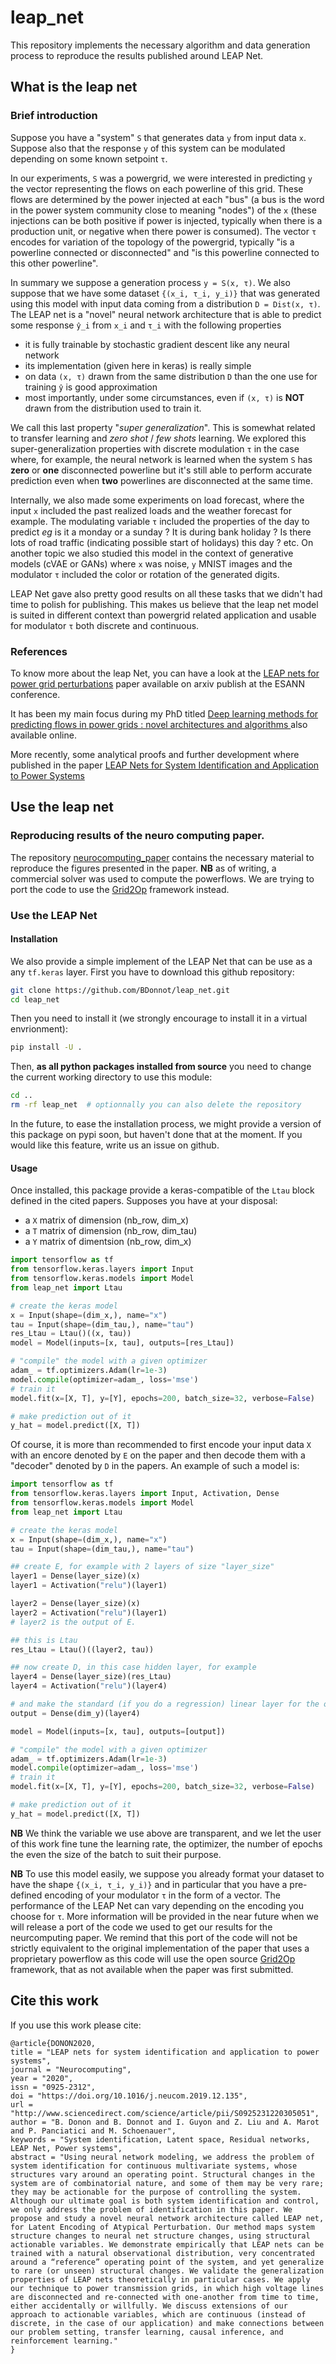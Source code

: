 # leap_net
This repository implements the necessary algorithm and data generation process to reproduce the results published around LEAP Net.

## What is the leap net

### Brief introduction
Suppose you have a "system" `S` that generates data `y` from input data `x`. Suppose also that the response `y` of this
system can be modulated depending on some known setpoint `τ`. 

In our experiments, `S` was a powergrid, we were interested in predicting `y` the vector representing the flows
on each powerline of this grid. These flows are determined by the power injected at each "bus" (a bus is the 
word in the power system community close to meaning "nodes") of the `x` (these injections can be both positive if power 
is injected, typically when there is a production unit, or negative when there power is consumed). The vector `τ`
encodes for variation of the topology of the powergrid, typically "is a powerline connected or disconnected" and 
"is this powerline connected to this other powerline".

In summary we suppose a generation process `y = S(x, τ)`. We also suppose that we have some dataset
`{(x_i, τ_i, y_i)}` that was generated using this model with input data coming from a distribution `D = Dist(x, τ)`. 
The LEAP net is a "novel" neural network architecture that is 
able to predict some response `ŷ_i` from  `x_i` and `τ_i` with the following properties
 
- it is fully trainable by stochastic gradient descent like any neural network
- its implementation (given here in keras) is really simple
- on data `(x, τ)` drawn from the same distribution `D` than the one use for training `ŷ` is good approximation
- most importantly, under some circumstances, even if `(x, τ)` is **NOT** drawn from the distribution used to train it.

We call this last property "*super generalization*". This is somewhat related to transfer learning and *zero shot* /
*few shots* learning. We explored this super-generalization properties with discrete modulation `τ` in the case
where, for example, the neural network is learned when the system `S` has **zero** or **one** 
disconnected powerline but it's still able to perform accurate prediction even when **two** powerlines are disconnected
at the same time.

Internally, we also made some experiments on load forecast, where the input `x` included the past realized loads and
the weather forecast for example. The modulating
variable `τ` included the properties of the day to predict *eg* is it a monday or a sunday ? It is during bank holiday ?
Is there lots of road traffic (indicating possible start of holidays) this day ? etc. On another topic we also studied 
this model in the context of generative models (cVAE or GANs) where `x` was noise, `y` MNIST images and the modulator 
`τ` included the color or rotation of the generated digits.

LEAP Net gave also pretty good results on all these tasks that we didn't had time to polish for publishing. This makes
us believe that the leap net model is suited in different context than powergrid related application and usable
for modulator `τ` both discrete and continuous.

### References
To know more about the leap Net, you can have a look at the
[LEAP nets for power grid perturbations](https://arxiv.org/pdf/1908.08314.pdf) paper available on arxiv publish at the
ESANN conference.

It has been my main focus during my PhD titled
[Deep learning methods for predicting flows in power grids : novel architectures and algorithms
](https://tel.archives-ouvertes.fr/tel-02045873/document)
also available online.

More recently, some analytical proofs and further development where published in the paper 
[LEAP Nets for System Identification and Application to Power Systems
](https://www.sciencedirect.com/science/article/abs/pii/S0925231220305051)

## Use the leap net

### Reproducing results of the neuro computing paper.
The repository [neurocomputing_paper](./neurocomputing_paper) contains the necessary material to reproduce the figures
presented in the paper. **NB** as of writing, a commercial solver was used to compute the powerflows. We are trying to 
port the code to use the [Grid2Op](https://github.com/rte-france/Grid2Op) framework instead.

### Use the LEAP Net

#### Installation
We also provide a simple implement of the LEAP Net that can be use as a any `tf.keras` layer. First you have to 
download this github repository:
```bash
git clone https://github.com/BDonnot/leap_net.git
cd leap_net
```
Then you need to install it (we strongly encourage to install it in a virtual envrionment):
```bash
pip install -U .
```
Then, **as all python packages installed from source** you need to change the current working directory to use this
module:
```bash
cd ..
rm -rf leap_net  # optionnally you can also delete the repository
```
In the future, to ease the installation process, we might provide a version of this package on pypi soon, 
but haven't done that at the moment. If you would like this feature, write us an issue on github.

#### Usage
Once installed, this package provide a keras-compatible of the `Ltau` block defined in the cited papers. Supposes you 
have at your disposal:
- a `X` matrix of dimension (nb_row, dim_x)
- a `T` matrix of dimension (nb_row, dim_tau)
- a `Y` matrix of dimentsion (nb_row, dim_x)

```python
import tensorflow as tf
from tensorflow.keras.layers import Input
from tensorflow.keras.models import Model
from leap_net import Ltau

# create the keras model
x = Input(shape=(dim_x,), name="x")
tau = Input(shape=(dim_tau,), name="tau")
res_Ltau = Ltau()((x, tau))
model = Model(inputs=[x, tau], outputs=[res_Ltau])

# "compile" the model with a given optimizer
adam_ = tf.optimizers.Adam(lr=1e-3)
model.compile(optimizer=adam_, loss='mse')
# train it
model.fit(x=[X, T], y=[Y], epochs=200, batch_size=32, verbose=False)

# make prediction out of it
y_hat = model.predict([X, T])
```

Of course, it is more than recommended to first encode your input data `X` with an encore denoted by `E` on the paper
and then decode them with a "decoder" denoted by `D` in the papers. An example of such a model is:
```python
import tensorflow as tf
from tensorflow.keras.layers import Input, Activation, Dense
from tensorflow.keras.models import Model
from leap_net import Ltau

# create the keras model
x = Input(shape=(dim_x,), name="x")
tau = Input(shape=(dim_tau,), name="tau")

## create E, for example with 2 layers of size "layer_size"
layer1 = Dense(layer_size)(x)
layer1 = Activation("relu")(layer1)

layer2 = Dense(layer_size)(x)
layer2 = Activation("relu")(layer1)
# layer2 is the output of E.

## this is Ltau
res_Ltau = Ltau()((layer2, tau))

## now create D, in this case hidden layer, for example
layer4 = Dense(layer_size)(res_Ltau)
layer4 = Activation("relu")(layer4)

# and make the standard (if you do a regression) linear layer for the output
output = Dense(dim_y)(layer4)

model = Model(inputs=[x, tau], outputs=[output])

# "compile" the model with a given optimizer
adam_ = tf.optimizers.Adam(lr=1e-3)
model.compile(optimizer=adam_, loss='mse')
# train it
model.fit(x=[X, T], y=[Y], epochs=200, batch_size=32, verbose=False)

# make prediction out of it
y_hat = model.predict([X, T])
```

**NB** We think the variable we use above are transparent, and we let the user of this work fine tune the learning
rate, the optimizer, the number of epochs the even the size of the batch to suit their purpose. 

**NB** To use this model easily, we suppose you already format your dataset to have the shape `{(x_i, τ_i, y_i)}` and
in particular that you have a pre-defined encoding of your modulator `τ` in the form of a vector. The performance of
the LEAP Net can vary depending on the encoding you choose for `τ`. More information will be provided in the near 
future when we will release a port of the code we used to get our results for the neurcomputing paper. We remind
that this port of the code will not be strictly equivalent to the original implementation of the paper that uses a 
proprietary powerflow as this code will use the open source [Grid2Op](https://github.com/rte-france/Grid2Op) framework, 
that as not available when the paper was first submitted.

## Cite this work
If you use this work please cite:
```
@article{DONON2020,
title = "LEAP nets for system identification and application to power systems",
journal = "Neurocomputing",
year = "2020",
issn = "0925-2312",
doi = "https://doi.org/10.1016/j.neucom.2019.12.135",
url = "http://www.sciencedirect.com/science/article/pii/S0925231220305051",
author = "B. Donon and B. Donnot and I. Guyon and Z. Liu and A. Marot and P. Panciatici and M. Schoenauer",
keywords = "System identification, Latent space, Residual networks, LEAP Net, Power systems",
abstract = "Using neural network modeling, we address the problem of system identification for continuous multivariate systems, whose structures vary around an operating point. Structural changes in the system are of combinatorial nature, and some of them may be very rare; they may be actionable for the purpose of controlling the system. Although our ultimate goal is both system identification and control, we only address the problem of identification in this paper. We propose and study a novel neural network architecture called LEAP net, for Latent Encoding of Atypical Perturbation. Our method maps system structure changes to neural net structure changes, using structural actionable variables. We demonstrate empirically that LEAP nets can be trained with a natural observational distribution, very concentrated around a “reference” operating point of the system, and yet generalize to rare (or unseen) structural changes. We validate the generalization properties of LEAP nets theoretically in particular cases. We apply our technique to power transmission grids, in which high voltage lines are disconnected and re-connected with one-another from time to time, either accidentally or willfully. We discuss extensions of our approach to actionable variables, which are continuous (instead of discrete, in the case of our application) and make connections between our problem setting, transfer learning, causal inference, and reinforcement learning."
}
```